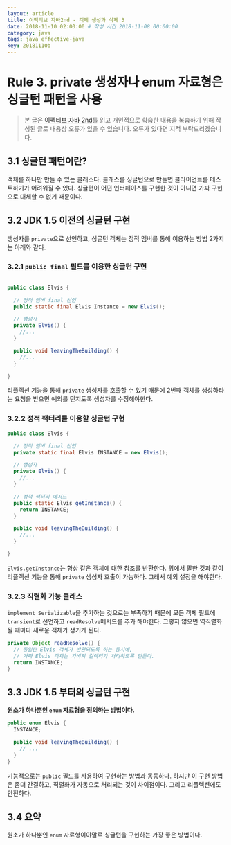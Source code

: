```yaml
---
layout: article
title: 이펙티브 자바2nd - 객체 생성과 삭제 3
date: 2018-11-10 02:00:00 # 작성 시간 2018-11-08 00:00:00
category: java
tags: java effective-java
key: 20181110b
---
```


# Rule 3. private 생성자나 enum 자료형은 싱글턴 패턴을 사용

<!--more-->

> 본 글은 [이펙티브 자바 2nd](https://book.naver.com/bookdb/book_detail.nhn?bid=8064518)를
읽고 개인적으로 학습한 내용을 복습하기 위해 작성된 글로 내용상 오류가 있을 수 있습니다.
오류가 있다면 지적 부탁드리겠습니다.

## 3.1 싱글턴 패턴이란?

객체를 하나만 만들 수 있는 클래스다. 클래스를 싱글턴으로 만들면 클라이언트를 테스트하기가
어려워질 수 있다. 싱글턴이 어떤 인터페이스를 구현한 것이 아니면 가짜 구현으로 대체할 수
없기 때문이다.

## 3.2 JDK 1.5 이전의 싱글턴 구현

생성자를 `private`으로 선언하고, 싱글턴 객체는 정적 멤버를 통해 이용하는 방법 2가지는
아래와 같다.

### 3.2.1 `public final` 필드를 이용한 싱글턴 구현

```java

public class Elvis {

  // 정적 멤버 final 선언
  public static final Elvis Instance = new Elvis();

  // 생성자
  private Elvis() {
    //...
  }

  public void leavingTheBuilding() {
    //...
  }

}
```

리플렉션 기능을 통해 `private` 생성자를 호출할 수 있기 때문에 2번째 객체를 생성하라는
요청을 받으면 예외를 던지도록 생성자를 수정해야한다.

### 3.2.2 정적 팩터리를 이용할 싱글턴 구현

```java
public class Elvis {

  // 정적 멤버 final 선언
  private static final Elvis INSTANCE = new Elvis();

  // 생성자
  private Elvis() {
    //...
  }

  // 정적 팩터리 메서드
  public static Elvis getInstance() {
    return INSTANCE;
  }

  public void leavingTheBuilding() {
    //...
  }

}
```

`Elvis.getInstance`는 항상 같은 객체에 대한 참조를 반환한다. 위에서 말한 것과 같이
리플렉션 기능을 통해 `private` 생성자 호출이 가능하다. 그래서 예외 설정을 해야한다.

### 3.2.3 직렬화 가능 클래스

`implement Serializable`을 추가하는 것으로는 부족하기 때문에 모든 객체 필드에 `transient`로
선언하고 `readResolve`메서드를 추가 해야한다. 그렇지 않으면 역직렬화될 때마다 새로운
객체가 생기게 된다.

```java
private Object readResolve() {
  // 동일한 Elvis 객체가 반환되도록 하는 동시에,
  // 가짜 Elvis 객체는 가비지 컬렉터가 처리하도록 만든다.
  return INSTANCE;
}
```

## 3.3 JDK 1.5 부터의 싱글턴 구현

**원소가 하나뿐인 `enum` 자료형을 정의하는 방법이다.**

```java
public enum Elvis {
  INSTANCE;

  public void leavingTheBuilding() {
    // ...
  }
}
```

기능적으로는 `public` 필드를 사용하여 구현하는 방법과 동등하다. 하지만 이 구현 방법은
좀더 간결하고, 직렬화가 자동으로 처리되는 것이 차이점이다. 그리고 리플렉션에도 안전하다.

## 3.4 요약

원소가 하나뿐인 `enum` 자료형이야말로 싱글턴을 구현하는 가장 좋은 방법이다.
